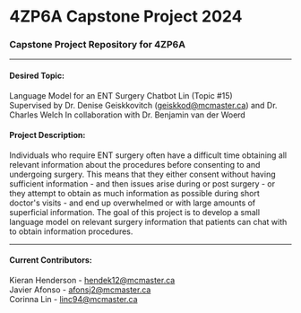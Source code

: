 # 4ZP6A Capstone Project 2024
### Capstone Project Repository for 4ZP6A
---
#### Desired Topic:
Language Model for an ENT Surgery Chatbot Lin (Topic #15)  
Supervised by Dr. Denise Geiskkovitch (geiskkod@mcmaster.ca) and Dr. Charles Welch
In collaboration with Dr. Benjamin van der Woerd

#### Project Description:
Individuals who require ENT surgery often have a difficult time obtaining all relevant information about the procedures before consenting to and undergoing surgery. This means that they either consent without having sufficient information - and then issues arise during or post surgery - or they attempt to obtain as much information as possible during short doctor's visits - and end up overwhelmed or with large amounts of superficial information. The goal of this project is to develop a small language model on relevant surgery information that patients can chat with to obtain information procedures.

---

#### Current Contributors:
Kieran Henderson - hendek12@mcmaster.ca  
Javier Afonso - afonsj2@mcmaster.ca  
Corinna Lin - linc94@mcmaster.ca  
